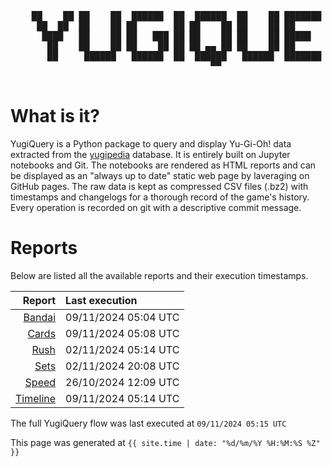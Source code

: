<div align='center'>
    <pre>
    <br>
    ██    ██ ██    ██  ██████  ██  ██████  ██    ██ ███████ ██████  ██    ██ 
     ██  ██  ██    ██ ██       ██ ██    ██ ██    ██ ██      ██   ██  ██  ██  
      ████   ██    ██ ██   ███ ██ ██    ██ ██    ██ █████   ██████    ████   
       ██    ██    ██ ██    ██ ██ ██ ▄▄ ██ ██    ██ ██      ██   ██    ██    
       ██     ██████   ██████  ██  ██████   ██████  ███████ ██   ██    ██    
                                      ▀▀                                     
    </pre>
</div>

# What is it?

YugiQuery is a Python package to query and display Yu-Gi-Oh! data extracted from the [yugipedia](http://yugipedia.com) database. It is entirely built on Jupyter notebooks and Git. The notebooks are rendered as HTML reports and can be displayed as an "always up to date" static web page by laveraging on GitHub pages. The raw data is kept as compressed CSV files (.bz2) with timestamps and changelogs for a thorough record of the game's history. Every operation is recorded on git with a descriptive commit message. 

# Reports

Below are listed all the available reports and their execution timestamps. 

|                    Report | Last execution       |
| -------------------------:|:-------------------- |
| [Bandai](reports/Bandai.html) | 09/11/2024 05:04 UTC |
| [Cards](reports/Cards.html) | 09/11/2024 05:08 UTC |
| [Rush](reports/Rush.html) | 02/11/2024 05:14 UTC |
| [Sets](reports/Sets.html) | 02/11/2024 20:08 UTC |
| [Speed](reports/Speed.html) | 26/10/2024 12:09 UTC |
| [Timeline](reports/Timeline.html) | 09/11/2024 05:14 UTC |


The full YugiQuery flow was last executed at `09/11/2024 05:15 UTC`

This page was generated at `{{ site.time | date: "%d/%m/%Y %H:%M:%S %Z" }}`
